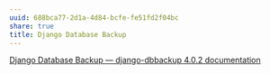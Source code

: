 ```yaml
---
uuid: 688bca77-2d1a-4d84-bcfe-fe51fd2f04bc
share: true
title: Django Database Backup
---
```

[Django Database Backup — django-dbbackup 4.0.2 documentation](https://django-dbbackup.readthedocs.io/en/master/)